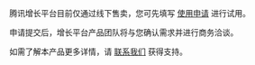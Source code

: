 腾讯增长平台目前仅通过线下售卖，您可先填写 [使用申请](https://cloud.tencent.com/apply/p/tma9g2vvquj) 进行试用。

申请提交后，增长平台产品团队将与您确认需求并进行商务洽谈。


如需了解本产品更多详情，请 [联系我们](https://cloud.tencent.com/act/event/connect-service) 获得支持。
